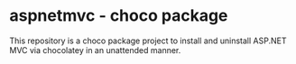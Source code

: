 # aspnetmvc - choco package

This repository is a choco package project to install and uninstall ASP.NET MVC
via chocolatey in an unattended manner.
